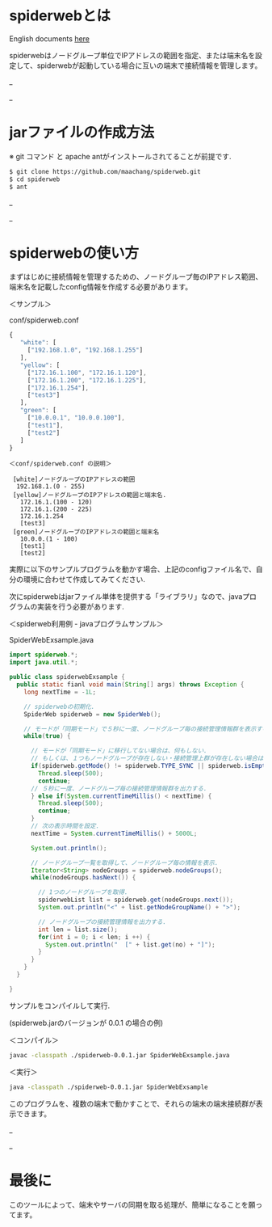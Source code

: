 # spiderwebとは

English documents [here](https://github.com/maachang/spiderweb/blob/master/README.md)

spiderwebはノードグループ単位でIPアドレスの範囲を指定、または端末名を設定して、spiderwebが起動している場合に互いの端末で接続情報を管理します。

_

_

# jarファイルの作成方法

※ git コマンド と apache antがインストールされてることが前提です.

```sh
$ git clone https://github.com/maachang/spiderweb.git
$ cd spiderweb
$ ant
```

_

_

# spiderwebの使い方

まずはじめに接続情報を管理するための、ノードグループ毎のIPアドレス範囲、端末名を記載したconfig情報を作成する必要があります。

＜サンプル＞

conf/spiderweb.conf
```js
{
   "white": [
     ["192.168.1.0", "192.168.1.255"]
   ],
   "yellow": [
     ["172.16.1.100", "172.16.1.120"],
     ["172.16.1.200", "172.16.1.225"],
     ["172.16.1.254"],
     ["test3"]
   ],
   "green": [
     ["10.0.0.1", "10.0.0.100"],
     ["test1"],
     ["test2"]
   ]
}
````

```
＜conf/spiderweb.conf の説明＞

 [white]ノードグループのIPアドレスの範囲
  192.168.1.(0 - 255)
 [yellow]ノードグループのIPアドレスの範囲と端末名.
   172.16.1.(100 - 120)
   172.16.1.(200 - 225)
   172.16.1.254
   [test3]
 [green]ノードグループのIPアドレスの範囲と端末名
   10.0.0.(1 - 100)
   [test1] 
   [test2]
```
実際に以下のサンプルプログラムを動かす場合、上記のconfigファイル名で、自分の環境に合わせて作成してみてください.

次にspiderwebはjarファイル単体を提供する「ライブラリ」なので、javaプログラムの実装を行う必要があります.

＜spiderweb利用例 - javaプログラムサンプル＞

SpiderWebExsample.java
```java
import spiderweb.*;
import java.util.*;

public class spiderwebExsample {
  public static fianl void main(String[] args) throws Exception {
    long nextTime = -1L;

    // spiderwebの初期化.
    SpiderWeb spiderweb = new SpiderWeb();

    // モードが「同期モード」で５秒に一度、ノードグループ毎の接続管理情報群を表示する.
    while(true) {

      // モードが「同期モード」に移行してない場合は、何もしない.
      // もしくは、１つもノードグループが存在しない・接続管理上群が存在しない場合は、何もしない.
      if(spiderweb.getMode() != spiderweb.TYPE_SYNC || spiderweb.isEmpty()) {
        Thread.sleep(500);
        continue;
      // ５秒に一度、ノードグループ毎の接続管理情報群を出力する.
      } else if(System.currentTimeMillis() < nextTime) {
        Thread.sleep(500);
        continue;
      }
      // 次の表示時間を設定.
      nextTime = System.currentTimeMillis() + 5000L;

      System.out.println();

      // ノードグループ一覧を取得して、ノードグループ毎の情報を表示.
      Iterator<String> nodeGroups = spiderweb.nodeGroups();
      while(nodeGroups.hasNext()) {

        // 1つのノードグループを取得.
        spiderwebList list = spiderweb.get(nodeGroups.next());
        System.out.println("<" + list.getNodeGroupName() + ">");

        // ノードグループの接続管理情報を出力する.
        int len = list.size();
        for(int i = 0; i < len; i ++) {
          System.out.println("  [" + list.get(no) + "]");
        }
      }
    }
  }

}
```

サンプルをコンパイルして実行.

(spiderweb.jarのバージョンが 0.0.1 の場合の例)

＜コンパイル＞
```sh
javac -classpath ./spiderweb-0.0.1.jar SpiderWebExsample.java
```

＜実行＞
```sh
java -classpath ./spiderweb-0.0.1.jar SpiderWebExsample
```

このプログラムを、複数の端末で動かすことで、それらの端末の端末接続群が表示できます。

_

_

# 最後に

このツールによって、端末やサーバの同期を取る処理が、簡単になることを願ってます。